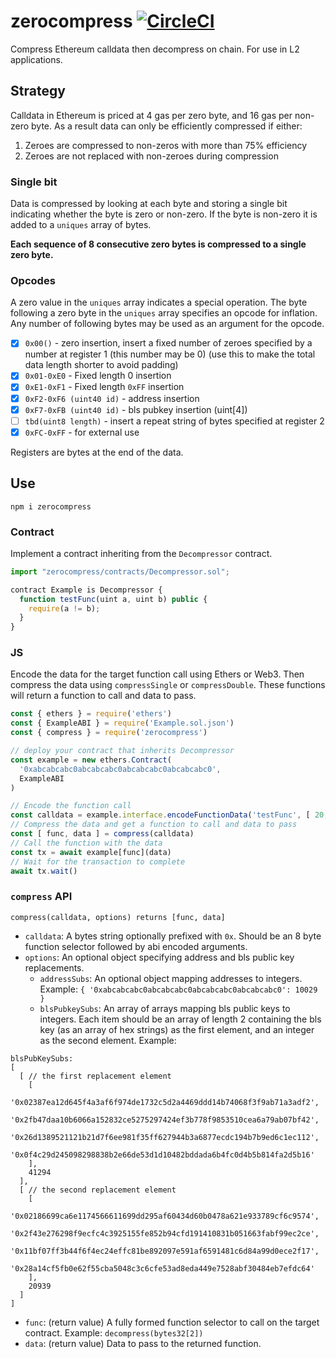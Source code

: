 # zerocompress [![CircleCI](https://img.shields.io/circleci/build/github/vimwitch/zerocompress)](https://app.circleci.com/pipelines/github/vimwitch/zerocompress?branch=main&filter=all)

Compress Ethereum calldata then decompress on chain. For use in L2 applications.

## Strategy

Calldata in Ethereum is priced at 4 gas per zero byte, and 16 gas per non-zero byte. As a result data can only be efficiently compressed if either:

1. Zeroes are compressed to non-zeros with more than 75% efficiency
2. Zeroes are not replaced with non-zeroes during compression

### Single bit

Data is compressed by looking at each byte and storing a single bit indicating whether the byte is zero or non-zero. If the byte is non-zero it is added to a `uniques` array of bytes.

**Each sequence of 8 consecutive zero bytes is compressed to a single zero byte.**

### Opcodes

A zero value in the `uniques` array indicates a special operation. The byte following a zero byte in the `uniques` array specifies an opcode for inflation. Any number of following bytes may be used as an argument for the opcode.

- [x] `0x00()` - zero insertion, insert a fixed number of zeroes specified by a number at register 1 (this number may be 0) (use this to make the total data length shorter to avoid padding)
- [x] `0x01-0xE0` - Fixed length 0 insertion
- [x] `0xE1-0xF1` - Fixed length `0xFF` insertion
- [x] `0xF2-0xF6 (uint40 id)` - address insertion
- [x] `0xF7-0xFB (uint40 id)` - bls pubkey insertion (uint[4])
- [ ] `tbd(uint8 length)` - insert a repeat string of bytes specified at register 2
- [x] `0xFC-0xFF` - for external use

Registers are bytes at the end of the data.

## Use

`npm i zerocompress`

### Contract

Implement a contract inheriting from the `Decompressor` contract.

```js
import "zerocompress/contracts/Decompressor.sol";

contract Example is Decompressor {
  function testFunc(uint a, uint b) public {
    require(a != b);
  }
}
```

### JS

Encode the data for the target function call using Ethers or Web3. Then compress the data using `compressSingle` or `compressDouble`. These functions will return a function to call and data to pass.

```js
const { ethers } = require('ethers')
const { ExampleABI } = require('Example.sol.json')
const { compress } = require('zerocompress')

// deploy your contract that inherits Decompressor
const example = new ethers.Contract(
  '0xabcabcabc0abcabcabc0abcabcabc0abcabcabc0',
  ExampleABI
)

// Encode the function call
const calldata = example.interface.encodeFunctionData('testFunc', [ 20, 40 ])
// Compress the data and get a function to call and data to pass
const [ func, data ] = compress(calldata)
// Call the function with the data
const tx = await example[func](data)
// Wait for the transaction to complete
await tx.wait()
```

### `compress` API

`compress(calldata, options) returns [func, data]`

- `calldata`: A bytes string optionally prefixed with `0x`. Should be an 8 byte function selector followed by abi encoded arguments.
- `options`: An optional object specifying address and bls public key replacements.
  - `addressSubs`: An optional object mapping addresses to integers. Example: `{ '0xabcabcabc0abcabcabc0abcabcabc0abcabcabc0': 10029 }`
  - `blsPubkeySubs`: An array of arrays mapping bls public keys to integers. Each item should be an array of length 2 containing the bls key (as an array of hex strings) as the first element, and an integer as the second element. Example:

```
blsPubKeySubs: 
[
  [ // the first replacement element
    [
      '0x02387ea12d645f4a3af6f974de1732c5d2a4469ddd14b74068f3f9ab71a3adf2',
      '0x2fb47daa10b6066a152832ce5275297424ef3b778f9853510cea6a79ab07bf42',
      '0x26d1389521121b21d7f6ee981f35ff627944b3a6877ecdc194b7b9ed6c1ec112',
      '0x0f4c29d245098298838b2e66de53d1d10482bddada6b4fc0d4b5b814fa2d5b16'
    ],
    41294
  ],
  [ // the second replacement element
    [
      '0x02186699ca6e1174566611699dd295af60434d60b0478a621e933789cf6c9574',
      '0x2f43e276298f9ecfc4c3925155fe852b94cfd191410831b051663fabf99ec2ce',
      '0x11bf07ff3b44f6f4ec24effc81be892097e591af6591481c6d84a99d0ece2f17',
      '0x28a14cf5fb0e62f55cba5048c3c6cfe53ad8eda449e7528abf30484eb7efdc64'
    ],
    20939
  ]
]
```
  - `func`: (return value) A fully formed function selector to call on the target contract. Example: `decompress(bytes32[2])`
  - `data`: (return value) Data to pass to the returned function.
